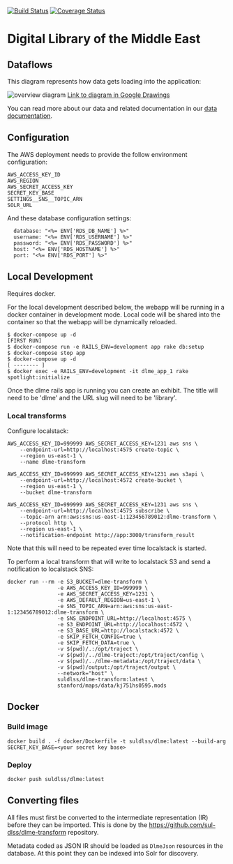 [![Build Status](https://travis-ci.org/sul-dlss/dlme.svg)](https://travis-ci.org/sul-dlss/dlme) [![Coverage Status](https://coveralls.io/repos/sul-dlss/dlme/badge.svg?branch=master&service=github)](https://coveralls.io/github/sul-dlss/dlme?branch=master)

# Digital Library of the Middle East

## Dataflows

This diagram represents how data gets loading into the application:

![overview diagram](https://docs.google.com/drawings/d/e/2PACX-1vTBFJJgiPqs58fNWC-lTBdw5wKNN0-OgLBu7EUoJcfyDXFu6VTKkhxNUKcNSX4f1Mf_mHHI2zH_ezZj/pub?w=960&h=720)
[Link to diagram in Google Drawings](https://docs.google.com/drawings/d/1jEspB9tO6-_LyiN-q0jQwfEPtiaztgHzL6CgRKXiyBk/edit)

You can read more about our data and related documentation in our [data documentation](docs/README.md).

## Configuration

The AWS deployment needs to provide the follow environment configuration:

```
AWS_ACCESS_KEY_ID
AWS_REGION
AWS_SECRET_ACCESS_KEY
SECRET_KEY_BASE
SETTINGS__SNS__TOPIC_ARN
SOLR_URL
```

And these database configuration settings:
```
  database: "<%= ENV['RDS_DB_NAME'] %>"
  username: "<%= ENV['RDS_USERNAME'] %>"
  password: "<%= ENV['RDS_PASSWORD'] %>"
  host: "<%= ENV['RDS_HOSTNAME'] %>"
  port: "<%= ENV['RDS_PORT'] %>"
```

## Local Development

Requires docker.

For the local development described below, the webapp will be running in a docker container in development mode. Local 
code will be shared into the container so that the webapp will be dynamically reloaded. 

```console
$ docker-compose up -d
[FIRST RUN]
$ docker-compose run -e RAILS_ENV=development app rake db:setup
$ docker-compose stop app
$ docker-compose up -d
[ -------- ]
$ docker exec -e RAILS_ENV=development -it dlme_app_1 rake spotlight:initialize
```

Once the dlme rails app is running you can create an exhibit. The title will need to be 'dlme' and the URL slug will 
need to be 'library'.

### Local transforms
Configure localstack:

```
AWS_ACCESS_KEY_ID=999999 AWS_SECRET_ACCESS_KEY=1231 aws sns \
	--endpoint-url=http://localhost:4575 create-topic \
	--region us-east-1 \
	--name dlme-transform

AWS_ACCESS_KEY_ID=999999 AWS_SECRET_ACCESS_KEY=1231 aws s3api \
	--endpoint-url=http://localhost:4572 create-bucket \
	--region us-east-1 \
	--bucket dlme-transform

AWS_ACCESS_KEY_ID=999999 AWS_SECRET_ACCESS_KEY=1231 aws sns \
	--endpoint-url=http://localhost:4575 subscribe \
	--topic-arn arn:aws:sns:us-east-1:123456789012:dlme-transform \
	--protocol http \
	--region us-east-1 \
	--notification-endpoint http://app:3000/transform_result
```
Note that this will need to be repeated ever time localstack is started.

To perform a local transform that will write to localstack S3 and send a notification to localstack SNS: 

```
docker run --rm -e S3_BUCKET=dlme-transform \
                -e AWS_ACCESS_KEY_ID=999999 \
                -e AWS_SECRET_ACCESS_KEY=1231 \
                -e AWS_DEFAULT_REGION=us-east-1 \
                -e SNS_TOPIC_ARN=arn:aws:sns:us-east-1:123456789012:dlme-transform \
                -e SNS_ENDPOINT_URL=http://localhost:4575 \
                -e S3_ENDPOINT_URL=http://localhost:4572 \
                -e S3_BASE_URL=http://localstack:4572 \
                -e SKIP_FETCH_CONFIG=true \
                -e SKIP_FETCH_DATA=true \
                -v $(pwd)/.:/opt/traject \
                -v $(pwd)/../dlme-traject:/opt/traject/config \
                -v $(pwd)/../dlme-metadata:/opt/traject/data \
                -v $(pwd)/output:/opt/traject/output \
                --network="host" \
                suldlss/dlme-transform:latest \
                stanford/maps/data/kj751hs0595.mods
```

## Docker
### Build image
```
docker build . -f docker/Dockerfile -t suldlss/dlme:latest --build-arg SECRET_KEY_BASE=<your secret key base>
```

### Deploy
```
docker push suldlss/dlme:latest
```


## Converting files
All files must first be converted to the intermediate representation (IR) before they can be imported. This is done by the https://github.com/sul-dlss/dlme-transform repository.

Metadata coded as JSON IR should be loaded as `DlmeJson` resources in the database.
At this point they can be indexed into Solr for discovery.
